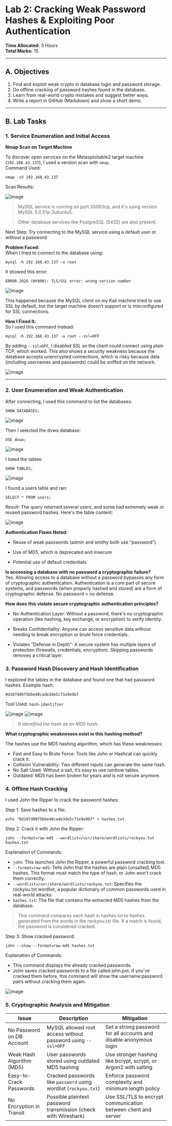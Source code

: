 # Lab 2: Cracking Weak Password Hashes & Exploiting Poor Authentication

**Time Allocated:** 3 Hours  
**Total Marks:** 15  

---

## A. Objectives

1. Find and exploit weak crypto in database login and password storage.
2. Do offline cracking of password hashes found in the database.
3. Learn from real-world crypto mistakes and suggest better ways.
4. Write a report in GitHub (Markdown) and show a short demo.

---

## B. Lab Tasks

### 1. Service Enumeration and Initial Access

**Nmap Scan on Target Machine**

To discover open services on the Metasploitable2 target machine (`192.168.43.137`), I used a version scan with `nmap`.  
Command Used:
```
nmap -sV 192.168.43.137
```

Scan Results:

![ Image ](https://github.com/user-attachments/assets/ea59511b-5a8f-4669-b473-557d061d7627)


> MySQL service is running on port 3306/tcp, and it's using version MySQL 5.0.51a-3ubuntu5.

> Other database services like PostgreSQL (5432) are also present.

Next Step: Try connecting to the MySQL service using a default user or without a password

**Problem Faced:**  
When I tried to connect to the database using:

```
mysql -h 192.168.43.137 -u root
```

It showed this error:

```
ERROR 2026 (HY000): TLS/SSL error: wrong version number
```

![ Image ](https://github.com/user-attachments/assets/d2eedb4e-b98b-4eb6-b33d-79a1a4ce5ff5)


This happened because the MySQL client on my Kali machine tried to use SSL by default, but the target machine doesn’t support or is misconfigured for SSL connections.

**How I Fixed It:**  
So I used this command instead:

```
mysql -h 192.168.43.137 -u root --ssl=OFF
```

By adding `--ssl=OFF`, I disabled SSL so the client could connect using plain TCP, which worked. This also shows a security weakness because the database accepts unencrypted connections, which is risky because data (including usernames and passwords) could be sniffed on the network.

![ image ](https://github.com/user-attachments/assets/76f1eace-ffea-449c-ab8a-d161cf71b1f9)


---

### 2. User Enumeration and Weak Authentication

After connecting, I used this command to list the databases:
```
SHOW DATABASES;
```

![ image ](https://github.com/user-attachments/assets/f520555f-86ea-435f-9262-3b9987a81b30)


Then I selected the dvwa database:
```
USE dvwa;
```

![ image ](https://github.com/user-attachments/assets/577e7cab-6bd6-4fa0-85ce-d0ffab6f2cb7)


I listed the tables:
```
SHOW TABLES;
```

![ image ](https://github.com/user-attachments/assets/a21c30e1-da8a-499c-882d-f7799854503b)


I found a users table and ran:
```
SELECT * FROM users;
```

Result:
The query returned several users, and some had extremely weak or reused password hashes. Here's the table content:

![ image ](https://github.com/user-attachments/assets/e72be647-d028-4259-a1e1-23f5e5c96abc)


**Authentication Flaws Noted:**

- Reuse of weak passwords (admin and smithy both use "password")
 
- Use of MD5, which is deprecated and insecure
 
- Potential use of default credentials

**Is accessing a database with no password a cryptographic failure?**  
Yes. Allowing access to a database without a password bypasses any form of cryptographic authentication. Authentication is a core part of secure systems, and passwords (when properly hashed and stored) are a form of cryptographic defense. No password = no defense.

**How does this violate secure cryptographic authentication principles?**  

- No Authentication Layer: Without a password, there's no cryptographic operation (like hashing, key exchange, or encryption) to verify identity.

- Breaks Confidentiality: Anyone can access sensitive data without needing to break encryption or brute force credentials.

- Violates "Defense in Depth": A secure system has multiple layers of protection (firewalls, credentials, encryption). Skipping passwords removes a critical layer.

### 3. Password Hash Discovery and Hash Identification

I explored the tables in the database and found one that had password hashes. Example hash:
```
0d107d09f5bbe40cade3de5c71e9e9b7
```
Tool Used: `hash-identifier`

![ image ](https://github.com/user-attachments/assets/5f3595a3-ed9b-4c57-bd6f-0721822d658e)
![ image ](https://github.com/user-attachments/assets/e0f97c6a-63d8-46aa-9759-4a8912dd956b)

> *It identified the hash as an MD5 hash.*

**What cryptographic weaknesses exist in this hashing method?**

The hashes use the MD5 hashing algorithm, which has these weaknesses:
- Fast and Easy to Brute Force: Tools like John or Hashcat can quickly crack it.
- Collision Vulnerability: Two different inputs can generate the same hash.
- No Salt Used: Without a salt, it’s easy to use rainbow tables.
- Outdated: MD5 has been broken for years and is not secure anymore.

### 4. Offline Hash Cracking

I used John the Ripper to crack the password hashes:

Step 1: Save hashes to a file:
```
echo "0d107d09f5bbe40cade3de5c71e9e9b7" > hashes.txt
```

Step 2: Crack it with John the Ripper:
```
john --format=raw-md5 --wordlist=/usr/share/wordlists/rockyou.txt hashes.txt
```
Explanation of Commands:
- `john`: This launches John the Ripper, a powerful password cracking tool.
- `--format=raw-md5`: Tells John that the hashes are plain (unsalted) MD5 hashes. This format must match the type of hash, or John won't crack them correctly.
- `--wordlist=/usr/share/wordlists/rockyou.txt`: Specifies the rockyou.txt wordlist, a popular dictionary of common passwords used in real-world attacks.
- `hashes.txt`: The file that contains the extracted MD5 hashes from the database.

> This command compares each hash in hashes.txt to hashes generated from the words in the rockyou.txt file. If a match is found, the password is considered cracked.

Step 3: Show cracked password:
```
john --show --format=raw-md5 hashes.txt
```
Explanation of Commands:
- This command displays the already cracked passwords.
- John saves cracked passwords to a file called john.pot. If you've cracked them before, this command will show the username:password pairs without cracking them again.

![ image ](https://github.com/user-attachments/assets/655b42c7-b6bd-434a-ba19-65425cba3f80)


### 5. Cryptographic Analysis and Mitigation


| **Issue**                     | **Description**            | **Mitigation**                                                                 |
|------------------------------ |----------------------------|--------------------------------------------------------------------------------|
| No Password on DB Account     | MySQL allowed root access without password using `--ssl=OFF`                    | Set a strong password for all accounts and disable anonymous login|
| Weak Hash Algorithm (MD5)    | User passwords stored using outdated MD5 hashing                                | Use stronger hashing like bcrypt, scrypt, or Argon2 with salting|
| Easy-to-Crack Passwords      | Cracked passwords like `password` using wordlist (`rockyou.txt`)               | Enforce password complexity and minimum length policy|
| No Encryption in Transit     | Possible plaintext password transmission (check with Wireshark)                | Use SSL/TLS to encrypt communication between client and server|
